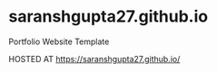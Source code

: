 # saranshgupta27.github.io
Portfolio Website Template 

HOSTED AT
https://saranshgupta27.github.io/
